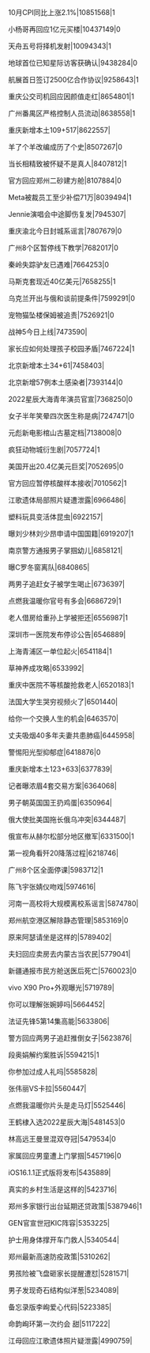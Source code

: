 10月CPI同比上涨2.1%|10851568|1

小杨哥再回应1亿元买楼|10437149|0

天舟五号将择机发射|10094343|1

地球首位已知星际访客获确认|9438284|0

航展首日签订2500亿合作协议|9258643|1

重庆公交司机回应因颜值走红|8654801|1

广州番禺区严格控制人员流动|8638558|1

重庆新增本土109+517|8622557|

羊了个羊改编成历了个史|8507267|0

当长相精致被怀疑不是真人|8407812|1

官方回应郑州二砂建方舱|8107884|0

Meta被裁员工至少补偿71万|8039494|1

Jennie演唱会中途脚伤复发|7945307|

重庆渝北今日封城系谣言|7807679|0

广州8个区暂停线下教学|7682017|0

秦岭失踪驴友已遇难|7664253|0

马斯克套现近40亿美元|7658255|1

乌克兰开出与俄和谈前提条件|7599291|0

宠物猫坠楼保姆被追责|7526921|0

战神5今日上线|7473590|

家长应如何处理孩子校园矛盾|7467224|1

北京新增本土34+61|7458403|

北京新增57例本土感染者|7393144|0

2022星辰大海青年演员官宣|7368250|0

女子半年笑晕四次医生称是病|7247471|0

元彪新电影棺山古墓定档|7138008|0

疯狂动物城衍生剧|7057724|1

美国开出20.4亿美元巨奖|7052695|0

官方回应暂停核酸样本接收|7010562|1

江歌遗体局部照片疑遭泄露|6966486|

塑料玩具变活体昆虫|6922157|

曝刘少林刘少昂申请中国国籍|6919207|1

南京警方通报男子掌掴幼儿|6858121|

曝C罗冬窗离队|6840865|

两男子追赶女子被学生喝止|6736397|

点燃我温暖你官号有多会|6686729|1

老人借房给重孙上学被拒还|6556987|1

深圳市一医院发布停诊公告|6546889|

上海青浦区一单位起火|6541184|1

草神养成攻略|6533992|

重庆中医院不等核酸抢救老人|6520183|1

法国大学生哭穷视频火了|6501440|

给你一个交换人生的机会|6463570|

丈夫吸烟40多年夫妻共患肺癌|6445958|

警惕阳光型抑郁症|6418876|0

重庆新增本土123+633|6377839|

记者曝浓眉4套交易方案|6364068|

男子朝英国国王扔鸡蛋|6350964|

俄大使批美国拖长俄乌冲突|6344487|

俄宣布从赫尔松部分地区撤军|6331500|1

第一视角看歼20降落过程|6218746|

广州8个区全面停课|5983712|1

陈飞宇张婧仪吻戏|5974616|

河南一高校将大规模离校系谣言|5874780|

郑州航空港区解除静态管理|5853169|0

原来阿瑟请坐是这样的|5789402|

夫妇回应卖房去内蒙古当农民|5779041|

新疆通报市民方舱送医后死亡|5760023|0

vivo X90 Pro+外观曝光|5719789|

你可以理解张婉婷吗|5664452|

法证先锋5第14集高能|5633806|

警方回应两男子追赶推倒女子|5623876|

段奥娟解约案胜诉|5594215|1

你参加过成人礼吗|5585828|

张伟丽VS卡拉|5560447|

点燃我温暖你片头是走马灯|5525446|

王鹤棣入选2022星辰大海|5481453|0

林高远王曼昱混双夺冠|5479534|0

家属回应男童遭上门掌掴|5457196|0

iOS16.1.1正式版将发布|5435889|

真实的乡村生活是这样的|5423716|

郑州多家银行出台延期还贷政策|5387946|1

GEN官宣世冠KIC阵容|5353225|

护士用身体撑开车门救人|5340544|

郑州最新高速防疫政策|5310262|

男孩险被飞盘砸家长提醒遭怼|5281571|

男子发现奇石结构似洋葱|5234089|

备忘录版李峋爱心代码|5223385|

命韵峋环第一次约会 甜|5117222|

江母回应江歌遗体照片疑泄露|4990759|

